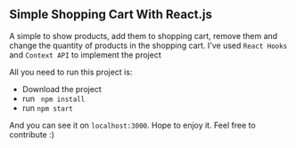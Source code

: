 
## Simple Shopping Cart With React.js

A simple to show products, add them to shopping cart, remove them and change the quantity of products
in the shopping cart. 
I've used `React Hooks` and `Context API` to implement the project

 
All you need to run this project is: 

- Download the project
- run ` npm install`
- run `npm start`

And you can see it on `localhost:3000`. Hope to enjoy it. 
Feel free to contribute :)

